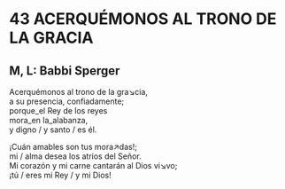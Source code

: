 # 43 ACERQUÉMONOS AL TRONO DE LA GRACIA

## M, L:  Babbi Sperger

Acerquémonos al trono de la gra↘cia,  
a su presencia, confiadamente;  
porque_el Rey de los reyes  
mora_en la_alabanza,  
y digno / y santo / es él.  

¡Cuán amables son tus mora↗das!;  
mi / alma desea los atrios del Señor.  
Mi corazón y mi carne cantarán al Dios vi↘vo;  
¡tú / eres mi Rey / y mi Dios!  

